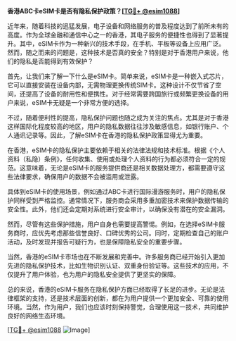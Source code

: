 **香港ABC卡eSIM卡是否有隐私保护政策？[[TG💪+ @esim1088](https://t.me/s/esim1088)]**

近年来，随着科技的迅猛发展，电子设备和网络服务的普及程度达到了前所未有的高度。作为全球金融和通信中心之一的香港，其电子服务的便捷性也得到了显著提升。其中，eSIM卡作为一种新兴的技术手段，在手机、平板等设备上应用广泛。然而，随之而来的问题是，这种技术是否真的安全？特别是对于香港用户来说，他们的隐私是否能得到有效保护？

首先，让我们来了解一下什么是eSIM卡。简单来说，eSIM卡是一种嵌入式芯片，它可以直接安装在设备内部，无需物理更换传统SIM卡。这种设计不仅节省了空间，还提高了设备的耐用性和便携性。对于经常需要跨国旅行或频繁更换设备的用户来说，eSIM卡无疑是一个非常方便的选择。

不过，随着便利性的提高，隐私保护问题也随之成为关注的焦点。尤其是对于香港这样国际化程度较高的地区，用户的隐私数据往往涉及敏感信息，如银行账户、个人通讯记录等。因此，了解eSIM卡在香港的隐私保护政策显得尤为重要。

在香港，eSIM卡的隐私保护主要依赖于相关的法律法规和技术标准。根据《个人资料（私隐）条例》，任何收集、使用或处理个人资料的行为都必须符合一定的规范。这意味着，无论是eSIM卡的服务提供商还是相关数据处理方，都需要遵守这些法律要求，确保用户的数据不会被滥用或泄露。

具体到eSIM卡的使用场景，例如通过ABC卡进行国际漫游服务时，用户的隐私保护同样受到严格监控。通常情况下，服务商会采用多重加密技术来保护数据传输的安全性。此外，他们还会定期对系统进行安全审计，以确保没有潜在的安全漏洞。

然而，尽管有这些保护措施，用户自身也需要提高警惕。例如，在选择eSIM卡服务商时，应优先考虑那些信誉良好、口碑优秀的公司。同时，定期检查自己的账户活动，及时发现并报告可疑行为，也是保障隐私安全的重要步骤。

当然，香港的eSIM卡市场也在不断发展和完善中。许多服务商已经开始引入更加先进的隐私保护技术，比如生物识别认证、双重身份验证等。这些技术的应用，不仅提升了用户体验，也为用户的隐私安全提供了更坚实的保障。

总的来说，香港的eSIM卡服务在隐私保护方面已经取得了长足的进步。无论是法律框架的支持，还是技术层面的创新，都在为用户提供一个更加安全、可靠的使用环境。当然，作为用户，我们也应该时刻保持警觉，合理使用这一技术，共同维护良好的网络生态环境。

[[TG💪+ @esim1088](https://t.me/s/esim1088) ![Image](https://i.postimg.cc/4NQfJmqS/Snipaste-2025-05-13-00-14-12.png)]